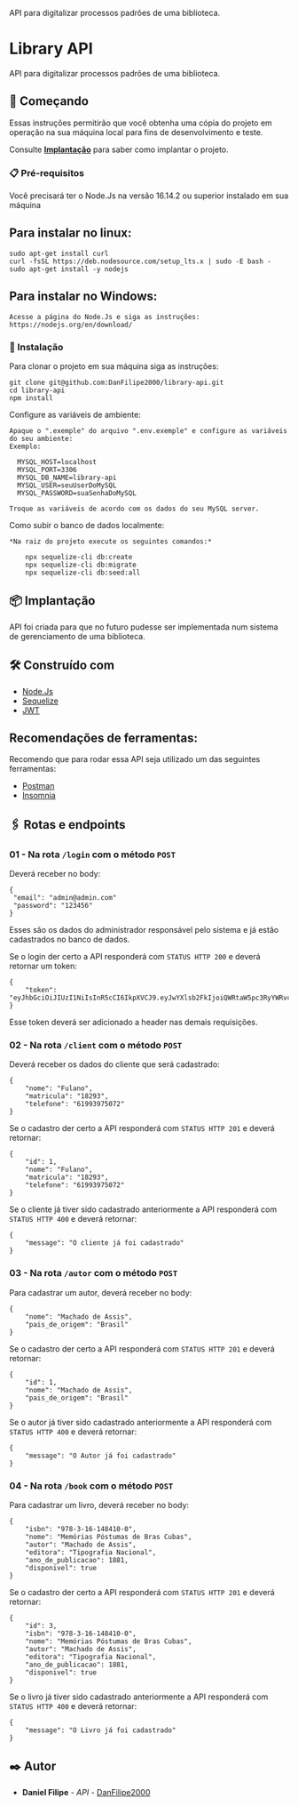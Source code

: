 API para digitalizar processos padrões de uma biblioteca.

# Library API

API para digitalizar processos padrões de uma biblioteca.

## 🚀 Começando

Essas instruções permitirão que você obtenha uma cópia do projeto em operação na sua máquina local para fins de desenvolvimento e teste.

Consulte **[Implantação](#-implanta%C3%A7%C3%A3o)** para saber como implantar o projeto.

### 📋 Pré-requisitos

Você precisará ter o Node.Js na versão 16.14.2 ou superior instalado em sua máquina

## Para instalar no linux:
```
sudo apt-get install curl
curl -fsSL https://deb.nodesource.com/setup_lts.x | sudo -E bash -
sudo apt-get install -y nodejs
```

## Para instalar no Windows:
```
Acesse a página do Node.Js e siga as instruções:
https://nodejs.org/en/download/
```

### 🔧 Instalação

Para clonar o projeto em sua máquina siga as instruções:

```
git clone git@github.com:DanFilipe2000/library-api.git
cd library-api
npm install
```

Configure as variáveis de ambiente:

```
Apaque o ".exemple" do arquivo ".env.exemple" e configure as variáveis do seu ambiente:
Exemplo:

  MYSQL_HOST=localhost
  MYSQL_PORT=3306
  MYSQL_DB_NAME=library-api
  MYSQL_USER=seuUserDoMySQL
  MYSQL_PASSWORD=suaSenhaDoMySQL
  
Troque as variáveis de acordo com os dados do seu MySQL server.
```

Como subir o banco de dados localmente:
```
*Na raiz do projeto execute os seguintes comandos:*

    npx sequelize-cli db:create
    npx sequelize-cli db:migrate
    npx sequelize-cli db:seed:all
```

## 📦 Implantação

API foi criada para que no futuro pudesse ser implementada num sistema de gerenciamento de uma biblioteca.

## 🛠️ Construído com

* [Node.Js](https://nodejs.org/en/)
* [Sequelize](https://sequelize.org/)
* [JWT](https://jwt.io/)


## Recomendações de ferramentas:

Recomendo que para rodar essa API seja utilizado um das seguintes ferramentas:

* [Postman](https://www.postman.com/)
* [Insomnia](https://insomnia.rest/download)

## 🖇️ Rotas e endpoints

### 01 - Na rota `/login` com o método `POST`

Deverá receber no body:
```
{
 "email": "admin@admin.com"
 "password": "123456"
}
```
Esses são os dados do administrador responsável pelo sistema e já estão cadastrados no banco de dados.

Se o login der certo a API responderá com `STATUS HTTP 200` e deverá retornar um token:
```
{
	"token": "eyJhbGciOiJIUzI1NiIsInR5cCI6IkpXVCJ9.eyJwYXlsb2FkIjoiQWRtaW5pc3RyYWRvciIsImlhdCI6MTY2OTA3MzU0OCwiZXhwIjoxNjY5MTU5OTQ4fQ.5DSxpFgQt9h66BeWdo91KchI68MR6mYt4AjpZmvblB4"
}
```
Esse token deverá ser adicionado a header nas demais requisições.

### 02 - Na rota `/client` com o método `POST`

Deverá receber os dados do cliente que será cadastrado:
```
{
	"nome": "Fulano",
	"matricula": "18293",
	"telefone": "61993975072"
}
```
Se o cadastro der certo a API responderá com `STATUS HTTP 201` e deverá retornar:

```
{
	"id": 1,
	"nome": "Fulano",
	"matricula": "18293",
	"telefone": "61993975072"
}
```
Se o cliente já tiver sido cadastrado anteriormente a API responderá com `STATUS HTTP 400` e deverá retornar:


```
{
	"message": "O cliente já foi cadastrado"
}
```

### 03 - Na rota `/autor` com o método `POST`

Para cadastrar um autor, deverá receber no body:
```
{
	"nome": "Machado de Assis",
	"pais_de_origem": "Brasil"
}
```

Se o cadastro der certo a API responderá com `STATUS HTTP 201` e deverá retornar:
```
{
	"id": 1,
	"nome": "Machado de Assis",
	"pais_de_origem": "Brasil"
}
```
Se o autor já tiver sido cadastrado anteriormente a API responderá com `STATUS HTTP 400` e deverá retornar:
```
{
	"message": "O Autor já foi cadastrado"
}
```

### 04 - Na rota `/book` com o método `POST`

Para cadastrar um livro, deverá receber no body:
```
{
	"isbn": "978-3-16-148410-0",
  	"nome": "Memórias Póstumas de Bras Cubas",
	"autor": "Machado de Assis",
	"editora": "Tipografia Nacional",
	"ano_de_publicacao": 1881,
	"disponivel": true
}
```

Se o cadastro der certo a API responderá com `STATUS HTTP 201` e deverá retornar:
```
{
	"id": 3,
	"isbn": "978-3-16-148410-0",
	"nome": "Memórias Póstumas de Bras Cubas",
	"autor": "Machado de Assis",
	"editora": "Tipografia Nacional",
	"ano_de_publicacao": 1881,
	"disponivel": true
}
```
Se o livro já tiver sido cadastrado anteriormente a API responderá com `STATUS HTTP 400` e deverá retornar:
```
{
	"message": "O Livro já foi cadastrado"
}
```

## ✒️ Autor

* **Daniel Filipe** - *API* - [DanFilipe2000](https://github.com/DanFilipe2000)
